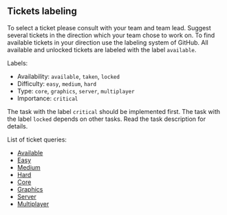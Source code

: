 ## Tickets labeling

To select a ticket please consult with your team and team lead. Suggest several tickets in the direction which your team chose to work on. To find available tickets in your direction use the labeling system of GitHub. All available and unlocked tickets are labeled with the label `available`.

Labels:

- Availability: `available`, `taken`, `locked`
- Difficulty: `easy`, `medium`, `hard`
- Type: `core`, `graphics`, `server`, `multiplayer`
- Importance: `critical`

The task with the label `critical` should be implemented first.
The task with the label `locked` depends on other tasks. Read the task description for details.

List of ticket queries:

- [Available](https://github.com/Wandalen/game_chess/issues?q=is%3Aopen+is%3Aissue+label%3Aavailable)
- [Easy](https://github.com/Wandalen/game_chess/issues?q=is%3Aopen+is%3Aissue+label%3Aeasy)
- [Medium](https://github.com/Wandalen/game_chess/issues?q=is%3Aopen+is%3Aissue+label%3Amedium)
- [Hard](https://github.com/Wandalen/game_chess/issues?q=is%3Aopen+is%3Aissue+label%3Ahard)
- [Core](https://github.com/Wandalen/game_chess/issues?q=is%3Aopen+is%3Aissue+label%3Aavailable+label%3Acore)
- [Graphics](https://github.com/Wandalen/game_chess/issues?q=is%3Aopen+is%3Aissue+label%3Aavailable+label%3Agraphics)
- [Server](https://github.com/Wandalen/game_chess/issues?q=is%3Aopen+is%3Aissue+label%3Aavailable+label%3Aserver)
- [Multiplayer](https://github.com/Wandalen/game_chess/issues?q=is%3Aopen+is%3Aissue+label%3Aavailable+label%3Amultiplayer)
